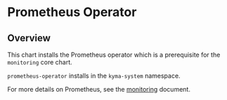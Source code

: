 # Prometheus Operator

## Overview

This chart installs the Prometheus operator which is a prerequisite for the `monitoring` core chart.

`prometheus-operator` installs in the `kyma-system` namespace.

For more details on Prometheus, see the [monitoring](../core/charts/monitoring/README.md) document.
